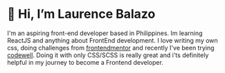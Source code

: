 # 👋 Hi, I’m Laurence Balazo
I'm an aspiring front-end developer based in Philippines. Im learning ReactJS and anything about FrontEnd development. 
I love writing my own css, doing challenges from [frontendmentor](https://www.frontendmentor.io/challenges) and recently I've been trying [codewell](https://www.codewell.cc/). Doing it with only CSS/SCSS is really great and i'ts definitely helpful in my journey to become a Frontend developer.


